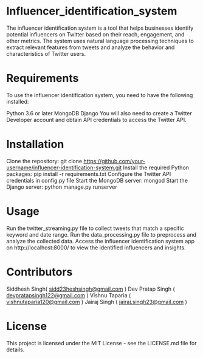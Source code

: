 # Influencer_identification_system

The influencer identification system is a tool that helps businesses identify potential influencers on Twitter based on their reach, engagement, and other metrics. The system uses natural language processing techniques to extract relevant features from tweets and analyze the behavior and characteristics of Twitter users.

# Requirements
To use the influencer identification system, you need to have the following installed:

Python 3.6 or later
MongoDB
Django
You will also need to create a Twitter Developer account and obtain API credentials to access the Twitter API.

# Installation
Clone the repository: git clone https://github.com/your-username/influencer-identification-system.git
Install the required Python packages: pip install -r requirements.txt
Configure the Twitter API credentials in config.py file
Start the MongoDB server: mongod
Start the Django server: python manage.py runserver

 # Usage
Run the twitter_streaming.py file to collect tweets that match a specific keyword and date range.
Run the data_processing.py file to preprocess and analyze the collected data.
Access the influencer identification system app on http://localhost:8000/ to view the identified influencers and insights.

# Contributors
Siddhesh Singh( sidd23heshsingh@gmail.com )
Dev Pratap Singh ( devpratapsingh122@gmail.com )
Vishnu Taparia ( vishnutaparia120@gmail.com )
Jairaj Singh ( jairaj.singh23@gmail.com )

# License
This project is licensed under the MIT License - see the LICENSE.md file for details.

